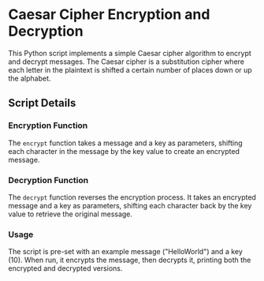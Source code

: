 # Caesar Cipher Encryption and Decryption

This Python script implements a simple Caesar cipher algorithm to encrypt and decrypt messages. The Caesar cipher is a substitution cipher where each letter in the plaintext is shifted a certain number of places down or up the alphabet.

## Script Details

### Encryption Function

The `encrypt` function takes a message and a key as parameters, shifting each character in the message by the key value to create an encrypted message.

### Decryption Function

The `decrypt` function reverses the encryption process. It takes an encrypted message and a key as parameters, shifting each character back by the key value to retrieve the original message.

### Usage

The script is pre-set with an example message ("HelloWorld") and a key (10). When run, it encrypts the message, then decrypts it, printing both the encrypted and decrypted versions.
